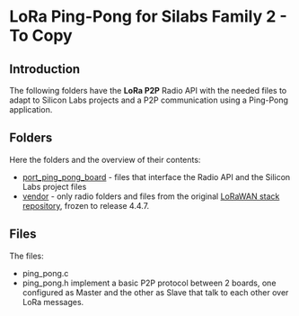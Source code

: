 
# LoRa Ping-Pong for Silabs Family 2 - To Copy

## Introduction

The following folders have the **LoRa P2P** Radio API with the needed files to adapt to Silicon Labs projects and a P2P communication using a Ping-Pong application.

## Folders

Here the folders and the overview of their contents:
-	[port_ping_pong_board](https://github.com/VermontRep/LoRa_Ping-Pong_Silabs/tree/main/To_Copy/port_ping_pong_board) - files that interface the Radio API and the Silicon Labs project files
-	[vendor](https://github.com/VermontRep/LoRa_Ping-Pong_Silabs/tree/main/To_Copy/vendor) - only radio folders and files from the original [LoRaWAN stack repository](https://github.com/Lora-net/LoRaMac-node/tree/master/src), frozen to release 4.4.7.

## Files

The files:
-	ping_pong.c
-	ping_pong.h
implement a basic P2P protocol between 2 boards, one configured as Master and the other as Slave that talk to each other over LoRa messages.
